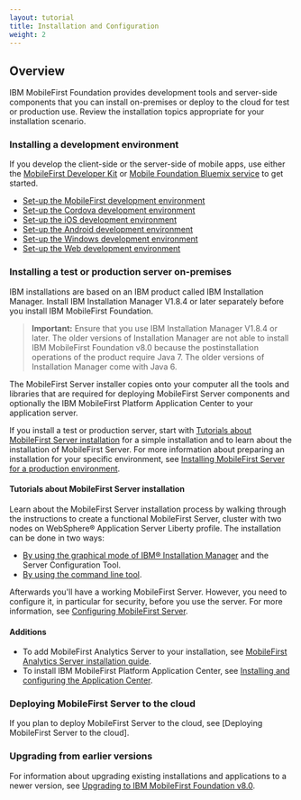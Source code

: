 ```yaml
---
layout: tutorial
title: Installation and Configuration
weight: 2
---
```

## Overview
IBM MobileFirst Foundation provides development tools and server-side components that you can install on-premises or deploy to the cloud for test or production use. Review the installation topics appropriate for your installation scenario.

### Installing a development environment
If you develop the client-side or the server-side of mobile apps, use either the [MobileFirst Developer Kit](development/mobilefirst/) or [Mobile Foundation Bluemix service](../bluemix/using-mobile-foundation) to get started.

* [Set-up the MobileFirst development environment](development/mobilefirst/)
* [Set-up the Cordova development environment](development/cordova)
* [Set-up the iOS development environment](development/ios)
* [Set-up the Android development environment](development/android)
* [Set-up the Windows development environment](development/windows)
* [Set-up the Web development environment](development/web)

### Installing a test or production server on-premises
IBM installations are based on an IBM product called IBM Installation Manager. Install IBM Installation Manager V1.8.4 or later separately before you install IBM MobileFirst Foundation.

> **Important:** Ensure that you use IBM Installation Manager V1.8.4 or later. The older versions of Installation Manager are not able to install IBM MobileFirst Foundation v8.0 because the postinstallation operations of the product require Java 7. The older versions of Installation Manager come with Java 6.

The MobileFirst Server installer copies onto your computer all the tools and libraries that are required for deploying MobileFirst Server components and optionally the IBM MobileFirst Platform Application Center to your application server.

If you install a test or production server, start with [Tutorials about MobileFirst Server installation](#tutorials-about-mobilefirst-server-installation) for a simple installation and to learn about the installation of MobileFirst Server. For more information about preparing an installation for your specific environment, see [Installing MobileFirst Server for a production environment](production).

#### Tutorials about MobileFirst Server installation
Learn about the MobileFirst Server installation process by walking through the instructions to create a functional MobileFirst Server, cluster with two nodes on WebSphere® Application Server Liberty profile. The installation can be done in two ways:

* [By using the graphical mode of IBM® Installation Manager](production/tutorials/graphical-mode.md) and the Server Configuration Tool.
* [By using the command line tool](production/tutorials/command-line.md).

Afterwards you'll have a working MobileFirst Server. However, you need to configure it, in particular for security, before you use the server. For more information, see [Configuring MobileFirst Server](configuring-mobilefirst-server).

#### Additions
* To add MobileFirst Analytics Server to your installation, see [MobileFirst Analytics Server installation guide]().  
* To install IBM MobileFirst Platform Application Center, see [Installing and configuring the Application Center]().

### Deploying MobileFirst Server to the cloud
If you plan to deploy MobileFirst Server to the cloud, see [Deploying MobileFirst Server to the cloud].

### Upgrading from earlier versions
For information about upgrading existing installations and applications to a newer version, see [Upgrading to IBM MobileFirst Foundation v8.0]().


